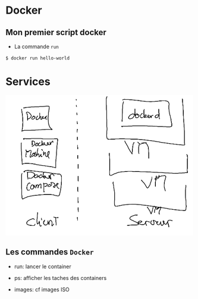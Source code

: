 # Docker




## Mon premier script docker

* La commande `run`

```
$ docker run hello-world
```


# Services

![alt tag](./docker-service.png)


## Les commandes `Docker`

* run: lancer le container

* ps: afficher les taches des containers

* images: cf images ISO
